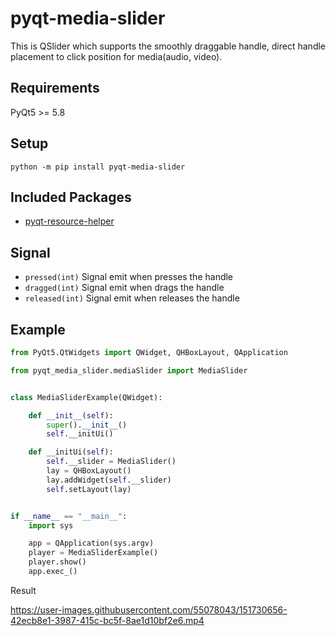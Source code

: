 # pyqt-media-slider
This is QSlider which supports the smoothly draggable handle, direct handle placement to click position for media(audio, video).

## Requirements
PyQt5 >= 5.8

## Setup
`python -m pip install pyqt-media-slider`

## Included Packages
* <a href="https://github.com/yjg30737/pyqt-resource-helper.git">pyqt-resource-helper</a>

## Signal
* ```pressed(int)``` Signal emit when presses the handle
* ```dragged(int)``` Signal emit when drags the handle
* ```released(int)``` Signal emit when releases the handle

## Example

```python
from PyQt5.QtWidgets import QWidget, QHBoxLayout, QApplication

from pyqt_media_slider.mediaSlider import MediaSlider


class MediaSliderExample(QWidget):

    def __init__(self):
        super().__init__()
        self.__initUi()

    def __initUi(self):
        self.__slider = MediaSlider()
        lay = QHBoxLayout()
        lay.addWidget(self.__slider)
        self.setLayout(lay)


if __name__ == "__main__":
    import sys

    app = QApplication(sys.argv)
    player = MediaSliderExample()
    player.show()
    app.exec_()
```

Result

https://user-images.githubusercontent.com/55078043/151730656-42ecb8e1-3987-415c-bc5f-8ae1d10bf2e6.mp4






